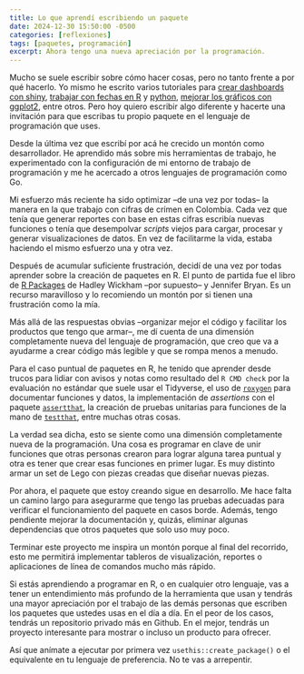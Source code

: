 ```yaml
---
title: Lo que aprendí escribiendo un paquete
date: 2024-12-30 15:50:00 -0500
categories: [reflexiones]
tags: [paquetes, programación]
excerpt: Ahora tengo una nueva apreciación por la programación.
---
```


Mucho se suele escribir sobre cómo hacer cosas, pero no tanto frente a por qué hacerlo. Yo mismo he escrito varios tutoriales para [crear dashboards con shiny](), [trabajar con fechas en R]() y [python](), [mejorar los gráficos con ggplot2](), entre otros. Pero hoy quiero escribir algo diferente y hacerte una invitación para que escribas tu propio paquete en el lenguaje de programación que uses.

Desde la última vez que escribí por acá he crecido un montón como desarrollador. He aprendido más sobre mis herramientas de trabajo, he experimentado con la configuración de mi entorno de trabajo de programación y me he acercado a otros lenguajes de programación como Go.

Mi esfuerzo más reciente ha sido optimizar –de una vez por todas– la manera en la que trabajo con cifras de crímen en Colombia. Cada vez que tenía que generar reportes con base en estas cifras escribía nuevas funciones o tenía que desempolvar _scripts_ viejos para cargar, procesar y generar visualizaciones de datos.
En vez de facilitarme la vida, estaba haciendo el mismo esfuerzo una y otra vez.

Después de acumular suficiente frustración, decidí de una vez por todas aprender sobre la creación de paquetes en R. El punto de partida fue el libro de [R Packages](ihttps://r-pkgs.org) de Hadley Wickham –por supuesto– y Jennifer Bryan. Es un recurso maravilloso y lo recomiendo un montón por si tienen una frustración como la mía.

Más allá de las respuestas obvias –organizar mejor el código y facilitar los productos que tengo que armar–, me dí cuenta de una dimensión completamente nueva del lenguaje de programación, que creo que va a ayudarme a crear código más legible y que se rompa menos a menudo.

Para el caso puntual de paquetes en R, he tenido que aprender desde trucos para lidiar con avisos y notas como resultado del `R CMD check` por la evaluación no estándar que suele usar el Tidyverse, el uso de [`roxygen`](https://roxygen2.r-lib.org) para documentar funciones y datos, la implementación de _assertions_ con el paquete [`assertthat`](https://github.com/hadley/assertthat), la creación de pruebas unitarias para funciones de la mano de [`testthat`](https://testthat.r-lib.org), entre muchas otras cosas.

La verdad sea dicha, esto se siente como una dimensión completamente nueva de la programación. Una cosa es programar en clave de unir funciones que otras personas crearon para lograr alguna tarea puntual y otra es tener que crear esas funciones en primer lugar. Es muy distinto armar un set de Lego con piezas creadas que diseñar nuevas piezas.

Por ahora, el paquete que estoy creando sigue en desarrollo. Me hace falta un camino largo para asegurarme que tengo las pruebas adecuadas para verificar el funcionamiento del paquete en casos borde. Además, tengo pendiente mejorar la documentación y, quizás, eliminar algunas dependencias que otros paquetes que solo uso muy poco.

Terminar este proyecto me inspira un montón porque al final del recorrido, esto me permitirá implementar tableros de visualización, reportes o aplicaciones de línea de comandos mucho más rápido.

Si estás aprendiendo a programar en R, o en cualquier otro lenguaje, vas a tener un entendimiento más profundo de la herramienta que usan y tendrás una mayor apreciación por el trabajo de las demás personas que escriben los paquetes que ustedes usas en el día a día. En el peor de los casos, tendrás un repositorio privado más en Github. En el mejor, tendrás un proyecto interesante para mostrar o incluso un producto para ofrecer.

Así que anímate a ejecutar por primera vez `usethis::create_package()` o el equivalente en tu lenguaje de preferencia. No te vas a arrepentir.
